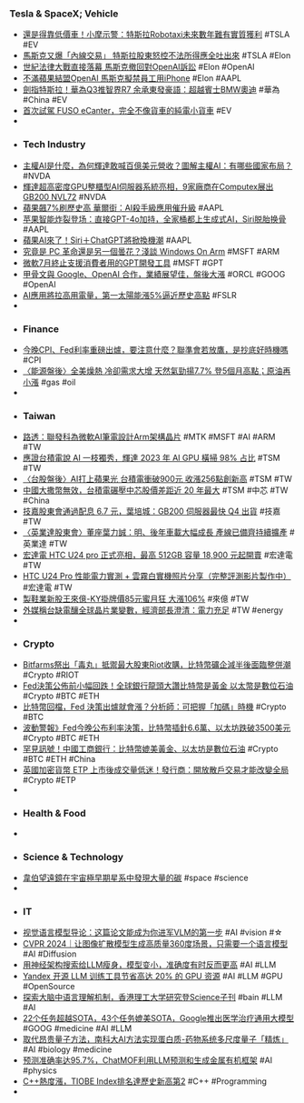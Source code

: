 ### Tesla & SpaceX; Vehicle
- [還是得靠低價車！小摩示警：特斯拉Robotaxi未來數年難有實質獲利](https://m.cnyes.com/news/id/5596450) #TSLA #EV
- [馬斯克又爆「內線交易」 特斯拉股東怒控不法所得應全吐出來](https://ec.ltn.com.tw/article/breakingnews/4702771) #TSLA #Elon
- [世紀法律大戰直接落幕 馬斯克撤回對OpenAI訴訟](https://news.cnyes.com/news/id/5596184) #Elon #OpenAI
- [不滿蘋果結盟OpenAI 馬斯克擬禁員工用iPhone](https://tw.news.yahoo.com/不滿蘋果結盟openai-馬斯克擬禁員工用iphone-鏡新聞-054325373.html) #Elon #AAPL
- [劍指特斯拉！華為Q3推智界R7 余承東發豪語：超越賓士BMW奧迪](https://news.cnyes.com/news/id/5596228) #華為 #China #EV
- [首次試駕 FUSO eCanter，完全不像貨車的純電小貨車](https://technews.tw/2024/06/11/fuso-ecanter-test-drive/) #EV
-
- ### Tech Industry
- [主權AI是什麼，為何輝達敢喊百億美元營收？圖解主權AI：有哪些國家布局？](https://www.bnext.com.tw/article/79391/sovereign-ai) #NVDA
- [輝達超高密度GPU整櫃型AI伺服器系統亮相，9家廠商在Computex展出GB200 NVL72](https://www.ithome.com.tw/news/163407) #NVDA
- [蘋果飆7%刷歷史高 華爾街：AI殺手級應用催升級](https://tw.stock.yahoo.com/news/蘋果飆7-刷歷史高-華爾街-ai殺手級應用催升級-232500017.html) #AAPL
- [苹果智能炸裂登场：直接GPT-4o加持，全家桶都上生成式AI，Siri脱胎换骨](https://www.jiqizhixin.com/articles/2024-06-11-17) #AAPL
- [蘋果AI來了！Siri＋ChatGPT將掀換機潮](https://www.ctee.com.tw/news/20240612700041-439901) #AAPL
- [究竟是 PC 革命還是另一個曇花？淺談 Windows On Arm](https://technews.tw/2024/06/12/windows-on-arm/) #MSFT #ARM
- [微軟7月終止支援消費者用的GPT開發工具](https://www.ithome.com.tw/news/163411) #MSFT #GPT
- [甲骨文與 Google、OpenAI 合作，業績展望佳，盤後大漲](https://finance.technews.tw/2024/06/12/oracle-announces-fiscal-2024-fourth-quarter-and-fiscal-full-year-financial-results/) #ORCL #GOOG #OpenAI
- [AI應用將拉高用電量，第一太陽能漲5%逼近歷史高點](https://www.moneydj.com/kmdj/news/newsviewer.aspx?a=c1b28c45-9be7-4243-8a9e-7adae126f162) #FSLR
-
- ### Finance
- [今晚CPI、Fed利率重磅出爐，要注意什麼？聯準會若放鷹，是抄底好時機嗎](https://www.blocktempo.com/may-cpi-plus-fed-rate/) #CPI
- [〈能源盤後〉全美燥熱 冷卻需求大增 天然氣勁揚7.7% 登5個月高點；原油再小漲](https://m.cnyes.com/news/id/5596044) #gas #oil
-
- ### Taiwan
- [路透：聯發科為微軟AI筆電設計Arm架構晶片](https://news.cnyes.com/news/id/5596190) #MTK #MSFT #AI #ARM #TW
- [應證台積電說 AI 一枝獨秀，輝達 2023 年 AI GPU 橫掃 98% 占比](https://technews.tw/2024/06/12/nvidia-ai-gpu-sweeps-98-in-2023/) #TSM #TW
- [〈台股盤後〉AI打上蘋果光 台積電衝破900元 收漲256點創新高](https://news.cnyes.com/news/id/5596868) #TSM #TW
- [中國大撒幣無效，台積電碾壓中芯股價差距近 20 年最大](https://finance.technews.tw/2024/06/12/tsmcs-premium-over-smic-shows-challenges-for-chinas-chip-fund/) #TSM #中芯 #TW #China
- [技嘉股東會通過配息 6.7 元，葉培城：GB200 伺服器最快 Q4 出貨](https://finance.technews.tw/2024/06/12/gigabyte-held-the-2024-shareholder-meeting/) #技嘉 #TW
- [〈英業達股東會〉董座葉力誠：明、後年車載大幅成長 產線已備齊持續擴產](https://news.cnyes.com/news/id/5596815) #英業達 #TW
- [宏達電 HTC U24 pro 正式亮相，最高 512GB 容量 18,900 元起開賣](https://ccc.technews.tw/2024/06/12/htc-u24-pro-officially-unveiled/) #宏達電 #TW
- [HTC U24 Pro 性能電力實測 + 雲霧白實機照片分享（完整評測影片製作中）](https://ahui3c.com/135978/htc-u24-pro-test1) #宏達電 #TW
- [製鞋業新股王來億-KY掛牌價85元蜜月狂 大漲106%](https://news.cnyes.com/news/id/5596532) #來億 #TW
- [外媒稱台缺電釀全球晶片業變數，經濟部長澄清：電力充足](https://technews.tw/2024/06/12/taiwan-sufficient-power/) #TW #energy
-
- ### Crypto
- [Bitfarms祭出「毒丸」抵禦最大股東Riot收購，比特幣礦企減半後面臨整併潮](https://www.blocktempo.com/bitcoin-miner-bitfarms-plans-to-implement-shareholder-rights-plan/) #Crypto #RIOT
- [Fed決策公佈前小幅回跌！全球銀行龍頭大讚比特幣是黃金 以太幣是數位石油](https://news.cnyes.com/news/id/5596739) #Crypto #BTC #ETH
- [比特幣回檔，Fed 決策出爐就會漲？分析師：可把握「加碼」時機](https://blockcast.it/2024/06/12/bitcoin-pullback-to-67k-a-good-opportunity-to-accumulate-analyst-said/) #Crypto #BTC
- [波動警報》Fed今晚公布利率決策，比特幣插針6.6萬、以太坊跌破3500美元](https://www.blocktempo.com/fed-announces-interest-rate-decision-tonight/) #Crypto #BTC #ETH
- [罕見訊號！中國工商銀行：比特幣媲美黃金、以太坊是數位石油](https://www.blocktempo.com/icbc-praises-bitcoin-as-gold/) #Crypto #BTC #ETH #China
- [英國加密貨幣 ETP 上市後成交量低迷！發行商：開放散戶交易才能改變全局](https://blockcast.it/2024/06/11/uk-crypto-etns-see-low-trading-volumes-retail-access-would-be-a-game-changer/) #Crypto #ETP
-
- ### Health & Food
-
- ### Science & Technology
- [韋伯望遠鏡在宇宙極早期星系中發現大量的碳](https://www.natgeomedia.com/science/article/content-17301.html) #space #science
-
- ### IT
- [视觉语言模型导论：这篇论文能成为你进军VLM的第一步](https://www.jiqizhixin.com/articles/2024-06-11-15) #AI #vision #☆
- [CVPR 2024｜让图像扩散模型生成高质量360度场景，只需要一个语言模型](https://www.jiqizhixin.com/articles/2024-06-11-12) #AI #Diffusion
- [用神经架构搜索给LLM瘦身，模型变小，准确度有时反而更高](https://www.jiqizhixin.com/articles/2024-06-11-13) #AI #LLM
- [Yandex 开源 LLM 训练工具节省高达 20% 的 GPU 资源](https://www.jiqizhixin.com/articles/2024-06-11-23) #AI #LLM #GPU #OpenSource
- [探索大脑中语言理解机制，香港理工大学研究登Science子刊](https://www.jiqizhixin.com/articles/2024-06-12-3) #bain #LLM #AI
- [22个任务超越SOTA，43个任务媲美SOTA，Google推出医学治疗通用大模型](https://www.jiqizhixin.com/articles/2024-06-12-2) #GOOG #medicine #AI #LLM
- [取代昂贵量子方法，南科大AI方法实现蛋白质-药物系统多尺度量子「精炼」](https://www.jiqizhixin.com/articles/2024-06-11-21) #AI #biology #medicine
- [预测准确率达95.7%，ChatMOF利用LLM预测和生成金属有机框架](https://www.jiqizhixin.com/articles/2024-06-11-20) #AI #physics
- [C++熱度漲，TIOBE Index排名達歷史新高第2](https://www.ithome.com.tw/news/163400) #C++ #Programming
-